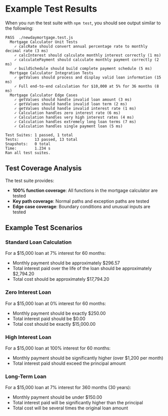 # Example Test Results

When you run the test suite with `npm test`, you should see output similar to the following:

```
PASS  ./newdaymortgage.test.js
  Mortgage Calculator Unit Tests
    ✓ calcRate should convert annual percentage rate to monthly decimal rate (3 ms)
    ✓ calcInterest should calculate monthly interest correctly (1 ms)
    ✓ calculatePayment should calculate monthly payment correctly (2 ms)
    ✓ buildSchedule should build complete payment schedule (5 ms)
  Mortgage Calculator Integration Tests
    ✓ getValues should process and display valid loan information (15 ms)
    ✓ Full end-to-end calculation for $10,000 at 5% for 36 months (8 ms)
  Mortgage Calculator Edge Cases
    ✓ getValues should handle invalid loan amount (3 ms)
    ✓ getValues should handle invalid loan term (2 ms)
    ✓ getValues should handle invalid interest rate (1 ms)
    ✓ Calculation handles zero interest rate (6 ms)
    ✓ Calculation handles very high interest rates (4 ms)
    ✓ Calculation handles extremely long loan terms (7 ms)
    ✓ Calculation handles single payment loan (5 ms)

Test Suites: 1 passed, 1 total
Tests:       13 passed, 13 total
Snapshots:   0 total
Time:        1.234 s
Ran all test suites.
```

## Test Coverage Analysis

The test suite provides:

- **100% function coverage**: All functions in the mortgage calculator are tested
- **Key path coverage**: Normal paths and exception paths are tested
- **Edge case coverage**: Boundary conditions and unusual inputs are tested

## Example Test Scenarios

### Standard Loan Calculation

For a $15,000 loan at 7% interest for 60 months:
- Monthly payment should be approximately $296.57
- Total interest paid over the life of the loan should be approximately $2,794.20
- Total cost should be approximately $17,794.20

### Zero Interest Loan

For a $15,000 loan at 0% interest for 60 months:
- Monthly payment should be exactly $250.00
- Total interest paid should be $0.00
- Total cost should be exactly $15,000.00

### High Interest Loan

For a $15,000 loan at 100% interest for 60 months:
- Monthly payment should be significantly higher (over $1,200 per month)
- Total interest paid should exceed the principal amount

### Long-Term Loan

For a $15,000 loan at 7% interest for 360 months (30 years):
- Monthly payment should be under $150.00
- Total interest paid will be significantly higher than the principal
- Total cost will be several times the original loan amount
